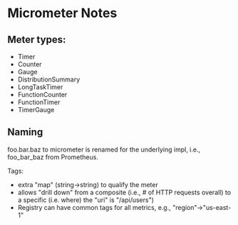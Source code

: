 # Micrometer Notes

## Meter types:

- Timer
- Counter
- Gauge
- DistributionSummary
- LongTaskTimer
- FunctionCounter
- FunctionTimer
- TimerGauge

## Naming

foo.bar.baz to micrometer is renamed for the underlying impl, i.e., foo_bar_baz from Prometheus.

Tags:
- extra "map" (string->string) to qualify the meter
- allows "drill down" from a composite (i.e., # of HTTP requests overall) to a specific (i.e. where)
  the "uri" is "/api/users")
- Registry can have common tags for all metrics, e.g., "region"->"us-east-1"


